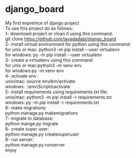 # django_board
My first expreince of django project    
To use this project do as follows:   
1- downlowd project or cloan it using this command:     
git clone https://github.com/javadadabi/django_board    
2- install virtual environment for python using this command:    
for unix or mac: python3 -m pip install --user virtualenv    
for windows: py -m pip install --user virtualenv    
3- create a virtualenv using this command:    
for unix or mac:python3 -m venv env    
for windows:py -m venv env    
4- activate env :    
unix/mac: source env/bin/activate    
windows: .\env\Scripts\activate    
5- install requirements using requirements.txt file:    
unix/mac: python3 -m pip install -r requirements.txt    
windows:  py -m pip install -r requirements.txt    
6- make migrations:    
python manage.py makemigrations    
7- migrate to database:    
python mange.py migrate    
8- create super user:    
python manage.py createsuperuser    
8- run server:    
python manage.py runserver    
enjoy    
